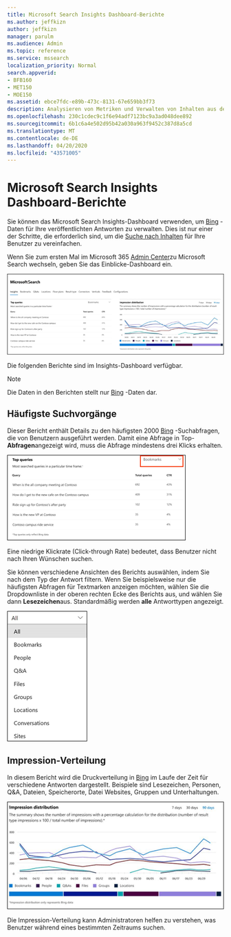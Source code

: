 ```yaml
---
title: Microsoft Search Insights Dashboard-Berichte
ms.author: jeffkizn
author: jeffkizn
manager: parulm
ms.audience: Admin
ms.topic: reference
ms.service: mssearch
localization_priority: Normal
search.appverid:
- BFB160
- MET150
- MOE150
ms.assetid: ebce7fdc-e89b-473c-8131-67e659bb3f73
description: Analysieren von Metriken und Verwalten von Inhalten aus dem Insights-Dashboard in der Microsoft-Suche
ms.openlocfilehash: 230c1cdec9c1f6e94adf7123bc9a3ad048dee892
ms.sourcegitcommit: 6b1c6a4e502d95b42a030a963f9452c387d8a5cd
ms.translationtype: MT
ms.contentlocale: de-DE
ms.lasthandoff: 04/20/2020
ms.locfileid: "43571005"
---
```

# <a name="microsoft-search-insights-dashboard-reports"></a>Microsoft Search Insights Dashboard-Berichte

Sie können das Microsoft Search Insights-Dashboard verwenden, um [Bing](https://Bing.com) -Daten für Ihre veröffentlichten Antworten zu verwalten. Dies ist nur einer der Schritte, die erforderlich sind, um die [Suche nach Inhalten](make-content-easy-to-find.md) für Ihre Benutzer zu vereinfachen.

Wenn Sie zum ersten Mal im Microsoft 365 [Admin Center](https://admin.microsoft.com)zu Microsoft Search wechseln, geben Sie das Einblicke-Dashboard ein.

![Insights-Dashboard. png](media/Insights-dashboard.png)

Die folgenden Berichte sind im Insights-Dashboard verfügbar.

> [!NOTE]
> Die Daten in den Berichten stellt nur [Bing](https://Bing.com) -Daten dar.

## <a name="top-queries"></a>Häufigste Suchvorgänge

Dieser Bericht enthält Details zu den häufigsten 2000 [Bing](https://Bing.com) -Suchabfragen, die von Benutzern ausgeführt werden. Damit eine Abfrage in Top- **Abfragen**angezeigt wird, muss die Abfrage mindestens drei Klicks erhalten.

![Top-Abfragen Bericht mit den Tabellenkopfzeilen: Abfrage, Gesamt Abfragen und Klickraten.](media/Insights-topqueries.png)

Eine niedrige Klickrate (Click-through Rate) bedeutet, dass Benutzer nicht nach Ihren Wünschen suchen.

Sie können verschiedene Ansichten des Berichts auswählen, indem Sie nach dem Typ der Antwort filtern. Wenn Sie beispielsweise nur die häufigsten Abfragen für Textmarken anzeigen möchten, wählen Sie die Dropdownliste in der oberen rechten Ecke des Berichts aus, und wählen Sie dann **Lesezeichen**aus. Standardmäßig werden **alle** Antworttypen angezeigt.

![Filtern des Berichts "Top-Abfragen" nach Lesezeichen, Personen, Q&A, Dateien, Gruppen, Speicherorte, Unterhaltungen und Websites](media/Insights-topqueries-dropdown.png)

## <a name="impression-distribution"></a>Impression-Verteilung

In diesem Bericht wird die Druckverteilung in [Bing](https://Bing.com) im Laufe der Zeit für verschiedene Antworten dargestellt. Beispiele sind Lesezeichen, Personen, Q&A, Dateien, Speicherorte, Datei Websites, Gruppen und Unterhaltungen.

![Impressions Bericht mit 90 Tagen, die als Zeitraum ausgewählt wurden.](media/Insights-impressions.png)

Die Impression-Verteilung kann Administratoren helfen zu verstehen, was Benutzer während eines bestimmten Zeitraums suchen.
